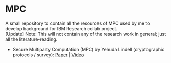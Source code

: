 # MPC
A small repository to contain all the resources of MPC used by me to develop background for IBM Research collab project. \
[Update] Note: This will not contain any of the research work in general; just all the literature-reading.

* Secure Multiparty Computation (MPC) by Yehuda Lindell (cryptographic protocols / survey): [Paper](https://eprint.iacr.org/2020/300.pdf) |
                                                                                            [Video](https://youtu.be/Li2QJ8yImoY)

